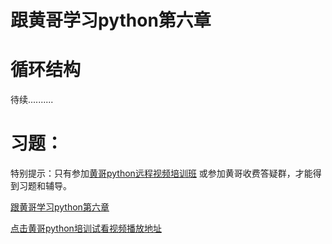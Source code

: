 # 跟黄哥学习python第六章

# 循环结构

待续..........


# 习题：
特别提示：只有参加[黄哥python远程视频培训班](https://github.com/pythonpeixun/article/blob/master/index.md)  或参加黄哥收费答疑群，才能得到习题和辅导。


[跟黄哥学习python第六章](learn_python_follow_brother_huang_6.md)


[点击黄哥python培训试看视频播放地址](https://github.com/pythonpeixun/article/blob/master/python_shiping.md)




    